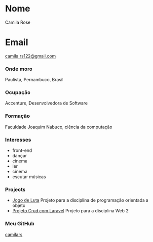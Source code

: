 # Nome
Camila Rose

# Email
camila.rs122@gmail.com

### Onde moro
Paulista, Pernambuco, Brasil

### Ocupação
Accenture, Desenvolvedora de Software 

### Formação
Faculdade Joaquim Nabuco, ciência da computação

### Interesses
- front-end
- dançar
- cinema
- ler
- cinema
- escutar músicas

### Projects
- [Jogo de Luta](https://github.com/camilars/ProjetoJogoJava) Projeto para a disciplina de programação orientada a objeto
- [Projeto Crud com Laravel](https://github.com/camilars/CrudLaravel) Projeto para a disciplina Web 2

### Meu GitHub
[camilars](https://github.com/camilars)
